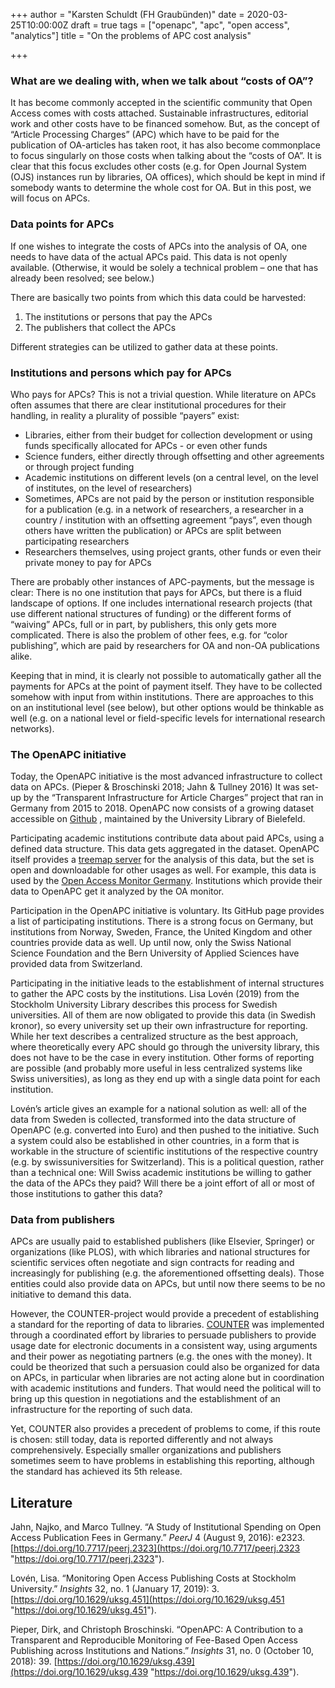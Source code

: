 +++
author = "Karsten Schuldt (FH Graubünden)"
date = 2020-03-25T10:00:00Z
draft = true
tags = ["openapc", "apc", "open access", "analytics"]
title = "On the problems of APC cost analysis"

+++
### What are we dealing with, when we talk about “costs of OA”?

It has become commonly accepted in the scientific community that Open Access comes with costs attached. Sustainable infrastructures, editorial work and other costs have to be financed somehow. But, as the concept of “Article Processing Charges” (APC) which have to be paid for the publication of OA-articles has taken root, it has also become commonplace to focus singularly on those costs when talking about the “costs of OA”. It is clear that this focus excludes other costs (e.g. for Open Journal System (OJS) instances run by libraries, OA offices), which should be kept in mind if somebody wants to determine the whole cost for OA. But in this post, we will focus on APCs.

<!--more-->

### Data points for APCs

If one wishes to integrate the costs of APCs into the analysis of OA, one needs to have data of the actual APCs paid. This data is not openly available. (Otherwise, it would be solely a technical problem – one that has already been resolved; see below.)

There are basically two points from which this data could be harvested:

1. The institutions or persons that pay the APCs
2. The publishers that collect the APCs

Different strategies can be utilized to gather data at these points.

### Institutions and persons which pay for APCs

Who pays for APCs? This is not a trivial question. While literature on APCs often assumes that there are clear institutional procedures for their handling, in reality a plurality of possible “payers” exist:

* Libraries, either from their budget for collection development or using funds specifically allocated for APCs - or even other funds
* Science funders, either directly through offsetting and other agreements or through project funding
* Academic institutions on different levels (on a central level, on the level of institutes, on the level of researchers)
* Sometimes, APCs are not paid by the person or institution responsible for a publication (e.g. in a network of researchers, a researcher in a country / institution with an offsetting agreement “pays”, even though others have written the publication) or APCs are split between participating researchers
* Researchers themselves, using project grants, other funds or even their private money to pay for APCs

There are probably other instances of APC-payments, but the message is clear: There is no one institution that pays for APCs, but there is a fluid landscape of options. If one includes international research projects (that use different national structures of funding) or the different forms of “waiving” APCs, full or in part, by publishers, this only gets more complicated. There is also the problem of other fees, e.g. for “color publishing”, which are paid by researchers for OA and non-OA publications alike.

Keeping that in mind, it is clearly not possible to automatically gather all the payments for APCs at the point of payment itself. They have to be collected somehow with input from within institutions. There are approaches to this on an institutional level (see below), but other options would be thinkable as well (e.g. on a national level or field-specific levels for international research networks).

### The OpenAPC initiative

Today, the OpenAPC initiative is the most advanced infrastructure to collect data on APCs. (Pieper & Broschinski 2018; Jahn & Tullney 2016) It was set-up by the “Transparent Infrastructure for Article Charges” project that ran in Germany from 2015 to 2018. OpenAPC now consists of a growing dataset accessible on [Github](https://github.com/OpenAPC/openapc-de) , maintained by the University Library of Bielefeld.

Participating academic institutions contribute data about paid APCs, using a defined data structure. This data gets aggregated in the dataset. OpenAPC itself provides a [treemap server](https://treemaps.intact-project.org/apcdata/openapc/) for the analysis of this data, but the set is open and downloadable for other usages as well. For example, this data is used by the [Open Access Monitor Germany](https://open-access-monitor.de/#/publication-costs). Institutions which provide their data to OpenAPC get it analyzed by the OA monitor.

Participation in the OpenAPC initiative is voluntary. Its GitHub page provides a list of participating institutions. There is a strong focus on Germany, but institutions from Norway, Sweden, France, the United Kingdom and other countries provide data as well. Up until now, only the Swiss National Science Foundation and the Bern University of Applied Sciences have provided data from Switzerland.

Participating in the initiative leads to the establishment of internal structures to gather the APC costs by the institutions. Lisa Lovén (2019) from the Stockholm University Library describes this process for Swedish universities. All of them are now obligated to provide this data (in Swedish kronor), so every university set up their own infrastructure for reporting. While her text describes a centralized structure as the best approach, where theoretically every APC should go through the university library, this does not have to be the case in every institution. Other forms of reporting are possible (and probably more useful in less centralized systems like Swiss universities), as long as they end up with a single data point for each institution.

Lovén’s article gives an example for a national solution as well: all of the data from Sweden is collected, transformed into the data structure of OpenAPC (e.g. converted into Euro) and then pushed to the initiative. Such a system could also be established in other countries, in a form that is workable in the structure of scientific institutions of the respective country (e.g. by swissuniversities for Switzerland). This is a political question, rather than a technical one: Will Swiss academic institutions be willing to gather the data of the APCs they paid? Will there be a joint effort of all or most of those institutions to gather this data?

### Data from publishers

APCs are usually paid to established publishers (like Elsevier, Springer) or organizations (like PLOS), with which libraries and national structures for scientific services often negotiate and sign contracts for reading and increasingly for publishing (e.g. the aforementioned offsetting deals). Those entities could also provide data on APCs, but until now there seems to be no initiative to demand this data.

However, the COUNTER-project would provide a precedent of establishing a standard for the reporting of data to libraries. [COUNTER](https://www.projectcounter.org/) was implemented through a coordinated effort by libraries to persuade publishers to provide usage date for electronic documents in a consistent way, using arguments and their power as negotiating partners (e.g. the ones with the money). It could be theorized that such a persuasion could also be organized for data on APCs, in particular when libraries are not acting alone but in coordination with academic institutions and funders. That would need the political will to bring up this question in negotiations and the establishment of an infrastructure for the reporting of such data.

Yet, COUNTER also provides a precedent of problems to come, if this route is chosen: still today, data is reported differently and not always comprehensively. Especially smaller organizations and publishers sometimes seem to have problems in establishing this reporting, although the standard has achieved its 5th release.

## Literature

Jahn, Najko, and Marco Tullney. “A Study of Institutional Spending on Open Access Publication Fees in Germany.” _PeerJ_ 4 (August 9, 2016): e2323. [https://doi.org/10.7717/peerj.2323](https://doi.org/10.7717/peerj.2323 "https://doi.org/10.7717/peerj.2323").

Lovén, Lisa. “Monitoring Open Access Publishing Costs at Stockholm University.” _Insights_ 32, no. 1 (January 17, 2019): 3. [https://doi.org/10.1629/uksg.451](https://doi.org/10.1629/uksg.451 "https://doi.org/10.1629/uksg.451").

Pieper, Dirk, and Christoph Broschinski. “OpenAPC: A Contribution to a Transparent and Reproducible Monitoring of Fee-Based Open Access Publishing across Institutions and Nations.” _Insights_ 31, no. 0 (October 10, 2018): 39. [https://doi.org/10.1629/uksg.439](https://doi.org/10.1629/uksg.439 "https://doi.org/10.1629/uksg.439").